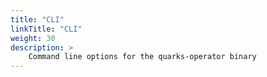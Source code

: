 ```yaml
---
title: "CLI"
linkTitle: "CLI"
weight: 30
description: >
    Command line options for the quarks-operator binary
---
```


